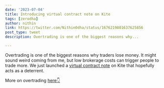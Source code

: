 ```yaml
---
date: '2023-07-04'
title: Introducing virtual contract note on Kite
tags: [zerodha]
author: nithin
link: https://twitter.com/Nithin0dha/status/1676219801637625856
post_type: tweet
description: Overtrading is one of the biggest reasons why...

---
```


Overtrading is one of the biggest reasons why traders lose money. It might sound weird coming from me, but low brokerage costs can trigger people to trade more.
We just launched a [virtual contract note](https://zerodha.com/z-connect/tradezerodha/kite/introducing-virtual-contract-note-on-kite) on Kite that hopefully acts as a deterrent. 

More on overtrading [here👇](https://twitter.com/Nithin0dha/status/1620338212815405056)
